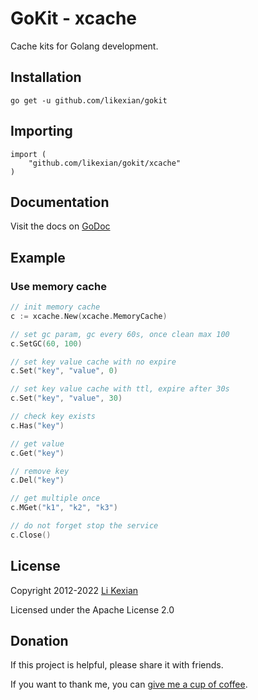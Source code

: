 # GoKit - xcache

Cache kits for Golang development.

## Installation

    go get -u github.com/likexian/gokit

## Importing

    import (
        "github.com/likexian/gokit/xcache"
    )

## Documentation

Visit the docs on [GoDoc](https://godoc.org/github.com/likexian/gokit/xcache)

## Example

### Use memory cache

```go
// init memory cache
c := xcache.New(xcache.MemoryCache)

// set gc param, gc every 60s, once clean max 100
c.SetGC(60, 100)

// set key value cache with no expire
c.Set("key", "value", 0)

// set key value cache with ttl, expire after 30s
c.Set("key", "value", 30)

// check key exists
c.Has("key")

// get value
c.Get("key")

// remove key
c.Del("key")

// get multiple once
c.MGet("k1", "k2", "k3")

// do not forget stop the service
c.Close()
```

## License

Copyright 2012-2022 [Li Kexian](https://www.likexian.com/)

Licensed under the Apache License 2.0

## Donation

If this project is helpful, please share it with friends.

If you want to thank me, you can [give me a cup of coffee](https://www.likexian.com/donate/).
